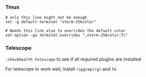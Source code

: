 ### Tmux

```
# only this line might not be enough
set -g default-terminal "xterm-256color"

# Needs this line also to overrides the default color
set-option -ga terminal-overrides ",xterm-256color:Tc"
```
### Telescope

`:checkhealth telescope` to see if all required plugins are installed

For telescope to work well, install `ripgrep(rg)` and `fd`
